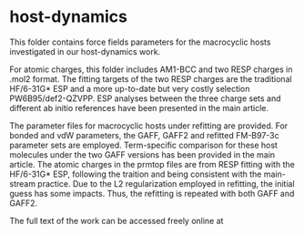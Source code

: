 # host-dynamics

This folder contains force fields parameters for the macrocyclic hosts investigated in our host-dynamics work.

For atomic charges, this folder includes AM1-BCC and two RESP charges in .mol2 format. The fitting targets of the two RESP charges are the traditional HF/6-31G* ESP and a more up-to-date but very costly selection PW6B95/def2-QZVPP. ESP analyses between the three charge sets and different ab initio references have been presented in the main article. 

The parameter files for macrocyclic hosts under refitting are provided. For bonded and vdW parameters, the GAFF, GAFF2 and refitted FM-B97-3c parameter sets are employed. Term-specific comparison for these host molecules under the two GAFF versions has been provided in the main article. The atomic charges in the prmtop files are from RESP fitting with the HF/6-31G* ESP, following the traition and being consistent with the main-stream practice. Due to the L2 regularization employed in refitting, the initial guess has some impacts. Thus, the refitting is repeated with both GAFF and GAFF2. 

The full text of the work can be accessed freely online at 
